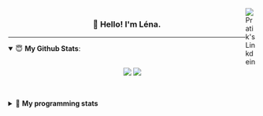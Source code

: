 <!--
<a href="https://twitter.com" target="_blank" rel="nofollow">
 <img align="right" alt="Pratik's Twitter" width="22px" src="https://cdn.jsdelivr.net/npm/simple-icons@v3/icons/twitter.svg" />
</a> 

https://www.linkedin.com/in/lenagiacalone/
-->
<a href="https://www.linkedin.com/" target="_blank" rel="nofollow">
 <img align="right" alt="Pratik's Linkdein" width="22px" src="https://cdn.jsdelivr.net/npm/simple-icons@v3/icons/linkedin.svg" />
</a>



<h3 align="center">👋 Hello! I'm Léna.</h3>

---

<!--
**lgiacalo/lgiacalo** is a ✨ _special_ ✨ repository because its `README.md` (this file) appears on your GitHub profile.

Here are some ideas to get you started:

- 🔭 I’m currently working on ...
- 🌱 I’m currently learning ...
- 👯 I’m looking to collaborate on ...
- 🤔 I’m looking for help with ...
- 💬 Ask me about ...
- 📫 How to reach me: ...
- 😄 Pronouns: ...
- ⚡ Fun fact: ...
-->

<details open>
 <summary> 😇 <b>My Github Stats</b>: </summary>
<br>
<p align = "center">
  <img src = "https://github-readme-stats.vercel.app/api?username=lgiacalo&show_icons=true&theme=nord" width="420">
  <img src = "https://github-readme-stats.vercel.app/api/top-langs/?username=lgiacalo&layout=compact&theme=nord">
</p>
 
<br>
<p align = "center">
  <imp src = "https://github-readme-stats.vercel.app/api/wakatime?username=lgiacalo&theme=nord">
</p>

</details>

<details>
 <summary>🤖 <b>My programming stats</b></summary>
 <br>
 
<!--START_SECTION:waka-->
![Lines of code](https://img.shields.io/badge/From%20Hello%20World%20I%27ve%20Written-945651%20lines%20of%20code-blue)

**🐱 My Github Data** 

> 🏆 16 Contributions in the Year 2021
 > 
> 📦 287.8 kB Used in Github's Storage 
 > 
> 🚫 Not Opted to Hire
 > 
> 📜 41 Public Repositories 
 > 
> 🔑 30 Private Repositories  
 > 
**I'm a Night 🦉** 

```text
🌞 Morning    116 commits    ███░░░░░░░░░░░░░░░░░░░░░░   11.97% 
🌆 Daytime    329 commits    ████████░░░░░░░░░░░░░░░░░   33.95% 
🌃 Evening    414 commits    ██████████░░░░░░░░░░░░░░░   42.72% 
🌙 Night      110 commits    ██░░░░░░░░░░░░░░░░░░░░░░░   11.35%

```
📅 **I'm Most Productive on Wednesday** 

```text
Monday       140 commits    ███░░░░░░░░░░░░░░░░░░░░░░   14.45% 
Tuesday      129 commits    ███░░░░░░░░░░░░░░░░░░░░░░   13.31% 
Wednesday    182 commits    ████░░░░░░░░░░░░░░░░░░░░░   18.78% 
Thursday     172 commits    ████░░░░░░░░░░░░░░░░░░░░░   17.75% 
Friday       134 commits    ███░░░░░░░░░░░░░░░░░░░░░░   13.83% 
Saturday     92 commits     ██░░░░░░░░░░░░░░░░░░░░░░░   9.49% 
Sunday       120 commits    ███░░░░░░░░░░░░░░░░░░░░░░   12.38%

```


📊 **This Week I Spent My Time On** 

```text
⌚︎ Time Zone: Europe/Paris

💬 Programming Languages: 
Vue.js                   16 hrs 23 mins      ██████████████░░░░░░░░░░░   57.24% 
JavaScript               9 hrs 3 mins        ████████░░░░░░░░░░░░░░░░░   31.61% 
HTML                     1 hr 38 mins        █░░░░░░░░░░░░░░░░░░░░░░░░   5.71% 
SQL                      32 mins             ░░░░░░░░░░░░░░░░░░░░░░░░░   1.87% 
JSON                     29 mins             ░░░░░░░░░░░░░░░░░░░░░░░░░   1.72%

🔥 Editors: 
VS Code                  28 hrs 37 mins      █████████████████████████   100.0%

🐱‍💻 Projects: 
remotefr-js-0920-p3-off-h20 hrs 29 mins      ██████████████████░░░░░░░   71.56% 
remotefr-0920-js-checkpoi4 hrs 22 mins       ███░░░░░░░░░░░░░░░░░░░░░░   15.26% 
remotefr-js-0920-p3-off-h2 hrs 57 mins       ██░░░░░░░░░░░░░░░░░░░░░░░   10.33% 
hunger_game              23 mins             ░░░░░░░░░░░░░░░░░░░░░░░░░   1.37% 
robotoff                 13 mins             ░░░░░░░░░░░░░░░░░░░░░░░░░   0.79%

💻 Operating System: 
Mac                      28 hrs 37 mins      █████████████████████████   100.0%

```

**I Mostly Code in C** 

```text
C                        26 repos            █████████░░░░░░░░░░░░░░░░   35.62% 
JavaScript               9 repos             ███░░░░░░░░░░░░░░░░░░░░░░   12.33% 
Shell                    8 repos             ██░░░░░░░░░░░░░░░░░░░░░░░   10.96% 
HTML                     7 repos             ██░░░░░░░░░░░░░░░░░░░░░░░   9.59% 
C++                      4 repos             █░░░░░░░░░░░░░░░░░░░░░░░░   5.48%

```


**Timeline**

![Chart not found](https://raw.githubusercontent.com/lgiacalo/lgiacalo/master/charts/bar_graph.png) 


<!--END_SECTION:waka-->

</details>
